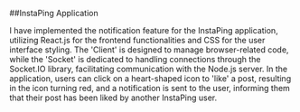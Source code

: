 ##InstaPing Application

I have implemented the notification feature for the InstaPing application, utilizing React.js for the frontend functionalities and CSS for the user interface styling. The 'Client' is designed to manage browser-related code, while the 'Socket' is dedicated to handling connections through the Socket.IO library, facilitating communication with the Node.js server. In the application, users can click on a heart-shaped icon to 'like' a post, resulting in the icon turning red, and a notification is sent to the user, informing them that their post has been liked by another InstaPing user.
